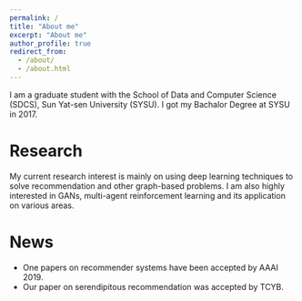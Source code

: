 ```yaml
---
permalink: /
title: "About me"
excerpt: "About me"
author_profile: true
redirect_from: 
  - /about/
  - /about.html
---
```


I am a graduate student with the School of Data and Computer Science (SDCS), Sun Yat-sen University (SYSU). I got my Bachalor Degree at SYSU in 2017.

Research
========

My current research interest is mainly on using deep learning techniques to solve recommendation and other graph-based problems. I am also highly interested in GANs, multi-agent reinforcement learning and its application on various areas.

News
=======
* One papers on recommender systems have been accepted by AAAI 2019.
* Our paper on serendipitous recommendation was accepted by TCYB.




